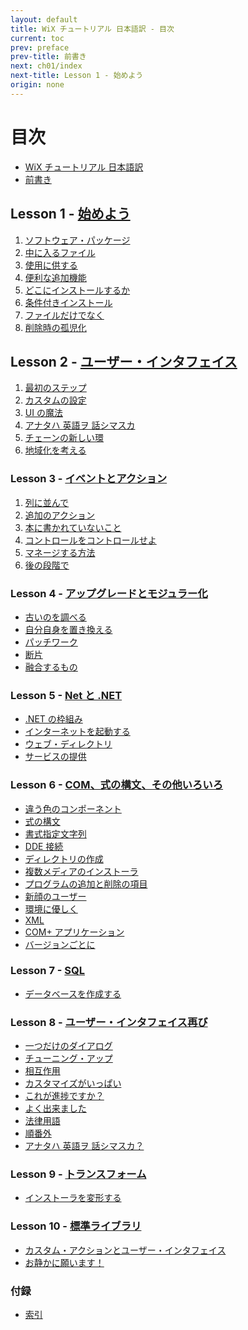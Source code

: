 ```yaml
---
layout: default
title: WiX チュートリアル 日本語訳 - 目次
current: toc
prev: preface
prev-title: 前書き
next: ch01/index
next-title: Lesson 1 - 始めよう
origin: none
---
```

# 目次

- [WiX チュートリアル 日本語訳](index.html)
- [前書き](preface.html)

## Lesson 1 - [始めよう](ch01/index.html)

1. [ソフトウェア・パッケージ](ch01/01-the-software-package.html)
2. [中に入るファイル](ch01/02-the-files-inside.html)
3. [使用に供する](ch01/03-putting-it-to-use.html)
4. [便利な追加機能](ch01/04-useful-extras.html)
5. [どこにインストールするか](ch01/05-where-to-install.html)
6. [条件付きインストール](ch01/06-conditional-installation.html)
7. [ファイルだけでなく](ch01/07-beyond-files.html)
8. [削除時の孤児化](ch01/08-orphaned-on-removal.html)

## Lesson 2 - [ユーザー・インタフェイス](ch02/index.html)

1. [最初のステップ](ch02/01-first-steps.html)
2. [カスタムの設定](ch02/02-custom-settings.html)
3. [UI の魔法](ch02/03-ui-wizardry)
4. [アナタハ 英語ヲ 話シマスカ](ch02/04-do-you-speak-english)
5. [チェーンの新しい環](ch02/05-new-link-in-the-chain)
6. [地域化を考える](ch02/06-think-localized)

### Lesson 3 - [イベントとアクション](ch03/index.html)

1. [列に並んで](ch03/01-queueing-up.html)
2. [追加のアクション](ch03/02-extra-actions.html)
3. [本に書かれていないこと](ch03/03-whats-not-in-the-book.html)
4. [コントロールをコントロールせよ](ch03/04-control-your-controls.html)
5. [マネージする方法](ch03/05-how-to-manage.html)
6. [後の段階で](ch03/06-at-a-later-stage.html)

### Lesson 4 - [アップグレードとモジュラー化]()

+ [古いのを調べる]()
+ [自分自身を置き換える]()
+ [パッチワーク]()
+ [断片]()
+ [融合するもの]()

### Lesson 5 - [Net と .NET]()

+ [.NET の枠組み]()
+ [インターネットを起動する]()
+ [ウェブ・ディレクトリ]()
+ [サービスの提供]()

### Lesson 6 - [COM、式の構文、その他いろいろ]()

+ [違う色のコンポーネント]()
+ [式の構文]()
+ [書式指定文字列]()
+ [DDE 接続]()
+ [ディレクトリの作成]()
+ [複数メディアのインストーラ]()
+ [プログラムの追加と削除の項目]()
+ [新顔のユーザー]()
+ [環境に優しく]()
+ [XML]()
+ [COM+ アプリケーション]()
+ [バージョンごとに]()

### Lesson 7 - [SQL]()

+ [データベースを作成する]()

### Lesson 8 - [ユーザー・インタフェイス再び]()

+ [一つだけのダイアログ]()
+ [チューニング・アップ]()
+ [相互作用]()
+ [カスタマイズがいっぱい]()
+ [これが進捗ですか？]()
+ [よく出来ました]()
+ [法律用語]()
+ [順番外]()
+ [アナタハ 英語ヲ 話シマスカ？]()

### Lesson 9 - [トランスフォーム]()

+ [インストーラを変形する]()

### Lesson 10 - [標準ライブラリ]()

+ [カスタム・アクションとユーザー・インタフェイス]()
+ [お静かに願います！]()

### 付録

+ [索引]()